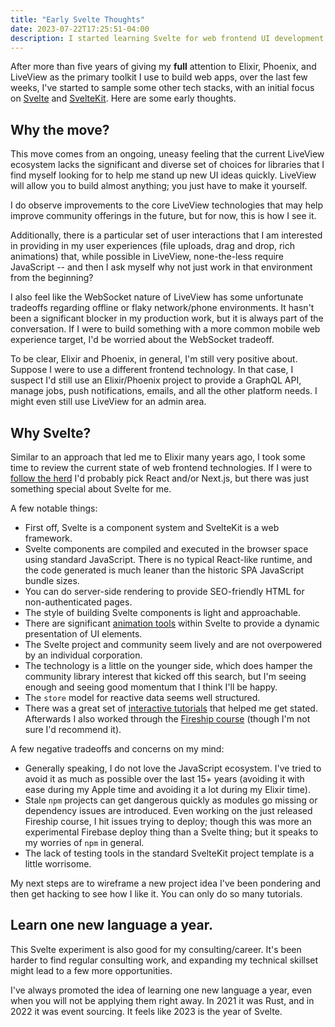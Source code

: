 ```yaml
---
title: "Early Svelte Thoughts"
date: 2023-07-22T17:25:51-04:00
description: I started learning Svelte for web frontend UI development and so far feeling pretty positive about it. Here I review my early thoughts and plans.
---
```


After more than five years of giving my **full** attention to Elixir, Phoenix, and LiveView as the primary toolkit I use to build web apps, over the last few weeks, I've started to sample some other tech stacks, with an initial focus on [Svelte](https://svelte.dev) and [SvelteKit](https://kit.svelte.dev/). Here are some early thoughts.

## Why the move? 

This move comes from an ongoing, uneasy feeling that the current LiveView ecosystem lacks the significant and diverse set of choices for libraries that I find myself looking for to help me stand up new UI ideas quickly. LiveView will allow you to build almost anything; you just have to make it yourself. 

I do observe improvements to the core LiveView technologies that may help improve community offerings in the future, but for now, this is how I see it. 

Additionally, there is a particular set of user interactions that I am interested in providing in my user experiences (file uploads, drag and drop, rich animations) that, while possible in LiveView, none-the-less require JavaScript -- and then I ask myself why not just work in that environment from the beginning?

I also feel like the WebSocket nature of LiveView has some unfortunate tradeoffs regarding offline or flaky network/phone environments. It hasn't been a significant blocker in my production work, but it is always part of the conversation. If I were to build something with a more common mobile web experience target, I'd be worried about the WebSocket tradeoff.

To be clear, Elixir and Phoenix, in general, I'm still very positive about. Suppose I were to use a different frontend technology. In that case, I suspect I'd still use an Elixir/Phoenix project to provide a GraphQL API, manage jobs, push notifications, emails, and all the other platform needs. I might even still use LiveView for an admin area.

## Why Svelte?

Similar to an approach that led me to Elixir many years ago, I took some time to review the current state of web frontend technologies. If I were to [follow the herd](https://survey.stackoverflow.co/2023/#section-admired-and-desired-web-frameworks-and-technologies) I'd probably pick React and/or Next.js, but there was just something special about Svelte for me. 

A few notable things:

* First off, Svelte is a component system and SvelteKit is a web framework.
* Svelte components are compiled and executed in the browser space using standard JavaScript. There is no typical React-like runtime, and the code generated is much leaner than the historic SPA JavaScript bundle sizes.
* You can do server-side rendering to provide SEO-friendly HTML for non-authenticated pages.
* The style of building Svelte components is light and approachable.
* There are significant [animation tools](https://svelte.dev/docs/svelte-motion) within Svelte to provide a dynamic presentation of UI elements.
* The Svelte project and community seem lively and are not overpowered by an individual corporation.
* The technology is a little on the younger side, which does hamper the community library interest that kicked off this search, but I'm seeing enough and seeing good momentum that I think I'll be happy.
* The `store` model for reactive data seems well structured.
* There was a great set of [interactive tutorials](https://learn.svelte.dev/tutorial/welcome-to-svelte) that helped me get stated. Afterwards I also worked through the [Fireship course](https://fireship.io/courses/sveltekit/) (though I'm not sure I'd recommend it).

A few negative tradeoffs and concerns on my mind:

* Generally speaking, I do not love the JavaScript ecosystem. I've tried to avoid it as much as possible over the last 15+ years (avoiding it with ease during my Apple time and avoiding it a lot during my Elixir time).
* Stale `npm` projects can get dangerous quickly as modules go missing or dependency issues are introduced. Even working on the just released Fireship course, I hit issues trying to deploy; though this was more an experimental Firebase deploy thing than a Svelte thing; but it speaks to my worries of `npm` in general. 
* The lack of testing tools in the standard SvelteKit project template is a little worrisome.

My next steps are to wireframe a new project idea I've been pondering and then get hacking to see how I like it. You can only do so many tutorials.

## Learn one new language a year.

This Svelte experiment is also good for my consulting/career. It's been harder to find regular consulting work, and expanding my technical skillset might lead to a few more opportunities. 

I've always promoted the idea of learning one new language a year, even when you will not be applying them right away. In 2021 it was Rust, and in 2022 it was event sourcing. It feels like 2023 is the year of Svelte.
